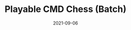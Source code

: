 ---
draft: false
title: "Playable CMD Chess (Batch)"
description: "A chess program written in Batch"
date: 2021-09-06
url: https://github.com/nTh0rn/batch-chessbit
tags: ["Batch", "Problem Solving", "Algorithmic Design"]
---